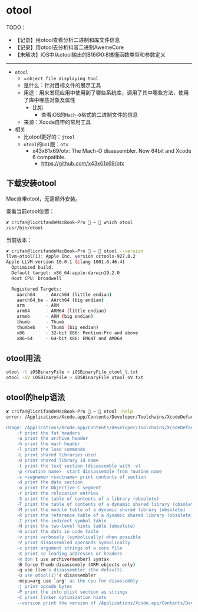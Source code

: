 # otool

TODO：

* 【记录】用otool查看分析二进制和库文件信息
* 【记录】用otool去分析抖音二进制AwemeCore
* 【未解决】iOS中从otool输出的B16@0:8搞懂函数类型和参数定义

---

* `otool`
  * =`object file displaying tool`
  * 是什么：针对目标文件的展示工具
  * 用途：用来发现应用中使用到了哪些系统库，调用了其中哪些方法，使用了库中哪些对象及属性
    * 比如
      * 查看iOS的`Mach-O`格式的二进制文件的信息
  * 来源：Xcode自带的常用工具
* 相关
  * 比otool更好的：`jtool`
  * `otool`的`GUI`版：`otx`
    * x43x61x69/otx: The Mach-O disassembler. Now 64bit and Xcode 6 compatible.
      * https://github.com/x43x61x69/otx

## 下载安装otool

Mac自带otool，无需额外安装。

查看当前otool位置：

```bash
✘ crifan@licrifandeMacBook-Pro  ~  which otool
/usr/bin/otool
```

当前版本：

```bash
✘ crifan@licrifandeMacBook-Pro  ~  otool --version
llvm-otool(1): Apple Inc. version cctools-927.0.2
Apple LLVM version 10.0.1 (clang-1001.0.46.4)
  Optimized build.
  Default target: x86_64-apple-darwin19.2.0
  Host CPU: broadwell

  Registered Targets:
    aarch64    - AArch64 (little endian)
    aarch64_be - AArch64 (big endian)
    arm        - ARM
    arm64      - ARM64 (little endian)
    armeb      - ARM (big endian)
    thumb      - Thumb
    thumbeb    - Thumb (big endian)
    x86        - 32-bit X86: Pentium-Pro and above
    x86-64     - 64-bit X86: EM64T and AMD64
```

## otool用法

```bash
otool -l iOSBinaryFile > iOSBinaryFile_otool_l.txt
otool -oV iOSBinaryFile > iOSBinaryFile_otool_oV.txt
```

## otool的help语法

```bash
✘ crifan@licrifandeMacBook-Pro  ~  otool -help
error: /Applications/Xcode.app/Contents/Developer/Toolchains/XcodeDefault.xctoolchain/usr/bin/otool: unknown char `p' in flag -help

Usage: /Applications/Xcode.app/Contents/Developer/Toolchains/XcodeDefault.xctoolchain/usr/bin/otool [-arch arch_type] [-fahlLDtdorSTMRIHGvVcXmqQjCP] [-mcpu=arg] [--version] <object file> ...
    -f print the fat headers
    -a print the archive header
    -h print the mach header
    -l print the load commands
    -L print shared libraries used
    -D print shared library id name
    -t print the text section (disassemble with -v)
    -p <routine name>  start dissassemble from routine name
    -s <segname> <sectname> print contents of section
    -d print the data section
    -o print the Objective-C segment
    -r print the relocation entries
    -S print the table of contents of a library (obsolete)
    -T print the table of contents of a dynamic shared library (obsolete)
    -M print the module table of a dynamic shared library (obsolete)
    -R print the reference table of a dynamic shared library (obsolete)
    -I print the indirect symbol table
    -H print the two-level hints table (obsolete)
    -G print the data in code table
    -v print verbosely (symbolically) when possible
    -V print disassembled operands symbolically
    -c print argument strings of a core file
    -X print no leading addresses or headers
    -m don't use archive(member) syntax
    -B force Thumb disassembly (ARM objects only)
    -q use llvm's disassembler (the default)
    -Q use otool(1)'s disassembler
    -mcpu=arg use `arg' as the cpu for disassembly
    -j print opcode bytes
    -P print the info plist section as strings
    -C print linker optimization hints
    --version print the version of /Applications/Xcode.app/Contents/Developer/Toolchains/XcodeDefault.xctoolchain/usr/bin/otool
```
